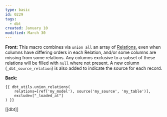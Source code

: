 ```yaml
---
type: basic
id: 0229
tags:
  - dbt
created: January 10
modified: March 30
---
```


**Front:**
This macro combines via `union all` an array of [Relations](https://docs.getdbt.com/docs/writing-code-in-dbt/class-reference/#relation), even when columns have differing orders in each Relation, and/or some columns are missing from some relations. Any columns exclusive to a subset of these relations will be filled with `null` where not present. A new column (`_dbt_source_relation`) is also added to indicate the source for each record.

**Back:**

```
{{ dbt_utils.union_relations(
    relations=[ref('my_model'), source('my_source', 'my_table')],
    exclude=["_loaded_at"]
) }}
```

[[dbt]]